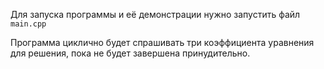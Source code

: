 Для запуска программы и её демонстрации нужно запустить файл `main.cpp`

Программа циклично будет спрашивать три коэффициента уравнения для решения, пока не будет завершена принудительно.